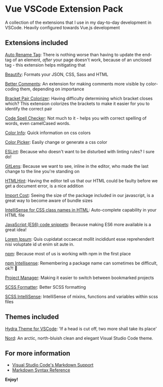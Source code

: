 # Vue VSCode Extension Pack

A collection of the extensions that I use in my day-to-day development in VSCode. Heavily configured towards Vue.js development


## Extensions included
[Auto Rename Tag](https://marketplace.visualstudio.com/items?itemName=formulahendry.auto-rename-tag): There is nothing worse than having to update the end-tag of an element, *after* your page doesn't work, because of an unclosed tag - this extension helps mitigating that

[Beautify](https://marketplace.visualstudio.com/items?itemName=HookyQR.beautify): Formats your JSON, CSS, Sass and HTML

[Better Comments](https://marketplace.visualstudio.com/items?itemName=aaron-bond.better-comments): An extension for making comments more visible by color-coding them, depending on importance

[Bracket Pair Colorizer](https://marketplace.visualstudio.com/items?itemName=CoenraadS.bracket-pair-colorizer): Having difficulty determining which bracket closes which? This extension colorizes the brackets to make it easier for you to identify the correct pair

[Code Spell Checker](https://marketplace.visualstudio.com/items?itemName=streetsidesoftware.code-spell-checker): Not much to it - helps you with correct spelling of words, even camelCased words.

[Color Info](https://marketplace.visualstudio.com/items?itemName=bierner.color-info): Quick information on css colors

[Color Picker](https://marketplace.visualstudio.com/items?itemName=anseki.vscode-color): Easily change or generate a css color

[ESLint](https://marketplace.visualstudio.com/items?itemName=dbaeumer.vscode-eslint): Because who doesn't want to be disturbed with linting rules? I sure do!

[GitLens](https://marketplace.visualstudio.com/items?itemName=eamodio.gitlens): Because we want to see, inline in the editor, who made the last change to the line you're standing on

[HTMLHint](https://marketplace.visualstudio.com/items?itemName=mkaufman.HTMLHint): Having the editor tell us that our HTML could be faulty before we get a document error, is a nice addition

[Import Cost](https://marketplace.visualstudio.com/items?itemName=wix.vscode-import-cost): Seeing the size of the package included in our javascript, is a great way to become aware of bundle sizes

[IntelliSense for CSS class names in HTML](https://marketplace.visualstudio.com/items?itemName=Zignd.html-css-class-completion): Auto-complete capability in your HTML file

[JavaScript (ES6) code snippets](https://marketplace.visualstudio.com/items?itemName=xabikos.JavaScriptSnippets): Because making ES6 more available is a great idea!

[Lorem Ipsum](https://marketplace.visualstudio.com/items?itemName=Tyriar.lorem-ipsum): Quis cupidatat occaecat mollit incididunt esse reprehenderit nisi voluptate id ut enim sit aute in.

[npm](https://marketplace.visualstudio.com/items?itemName=eg2.vscode-npm-script): Because most of us is working with npm in the first place

[npm Intellisense](https://marketplace.visualstudio.com/items?itemName=christian-kohler.npm-intellisense): Remembering a package name can sometimes be difficult, ok?! 🤷‍

[Project Manager](https://marketplace.visualstudio.com/items?itemName=alefragnani.project-manager): Making it easier to switch between bookmarked projects

[SCSS Formatter](https://marketplace.visualstudio.com/items?itemName=sibiraj-s.vscode-scss-formatter): Better SCSS formatting

[SCSS IntelliSense](https://marketplace.visualstudio.com/items?itemName=mrmlnc.vscode-scss): IntelliSense of mixins, functions and variables within scss files

## Themes included

[Hydra Theme for VSCode](https://marketplace.visualstudio.com/items?itemName=juanmnl.vscode-theme-hydra): 'If a head is cut off, two more shall take its place'

[Nord](https://marketplace.visualstudio.com/items?itemName=arcticicestudio.nord-visual-studio-code): An arctic, north-bluish clean and elegant Visual Studio Code theme.



## For more information

* [Visual Studio Code's Markdown Support](http://code.visualstudio.com/docs/languages/markdown)
* [Markdown Syntax Reference](https://help.github.com/articles/markdown-basics/)

**Enjoy!**
